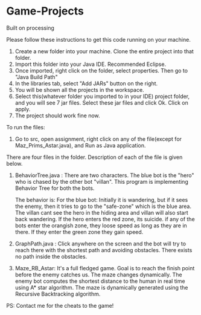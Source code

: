 # Game-Projects
Built on processing

Please follow these instructions to get this code running on your machine.

1. Create a new folder into your machine. Clone the entire project into that folder.
2. Import this folder into your Java IDE. Recommended Eclipse.
3. Once imported, right click on the folder, select properties. Then go to "Java Build Path"
4. In the libraries tab, select "Add JARs" button on the right.
5. You will be shown all the projects in the workspace. 
6. Select this(whatever folder you imported to in your IDE) project folder, and you will see 
   7 jar files. Select these jar files and click Ok. Click on apply. 
7. The project should work fine now. 

To run the files:
1. Go to src, open assignment, right click on any of the file(except for Maz_Prims_Astar.java), 
   and Run as Java application.


There are four files in the folder. Description of each of the file is given below.

1. BehaviorTree.java : There are two characters. The blue bot is the "hero" who is chased by the other bot "villan". This program is     implementing Behavior Tree for both the bots. 
   
   The behavior is:
   For the blue bot: Initially it is wandering, but if it sees the enemy, then it tries to go to the "safe-zone" which is the blue area. The villan cant see the hero in the hiding area and villan will also start back wandering. If the hero enters the red zone, its suicide. if any of the bots enter the orangish zone, they loose speed as long as they are in there. If they enter the green zone they gain speed.

2. GraphPath.java : Click anywhere on the screen and the bot will try to reach there with the shortest path and avoiding obstacles.      There exists no path inside the obstacles.

3. Maze_RB_Astar: It's a full fledged game. Goal is to reach the finish point before the enemy catches us. The maze changes              dynamically. The enemy bot computes the shortest distance to the human in real time using A* star algorithm. The maze is              dynamically generated using the Recursive Backtracking algorithm. 

PS: Contact me for the cheats to the game! 
